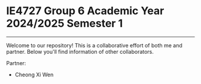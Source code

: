 # IE4727 Group 6 Academic Year 2024/2025 Semester 1
*****************************************************

Welcome to our repository! This is a collaborative effort of both me and partner. Below you'll find information of other collaborators.

Partner:
- Cheong Xi Wen 
